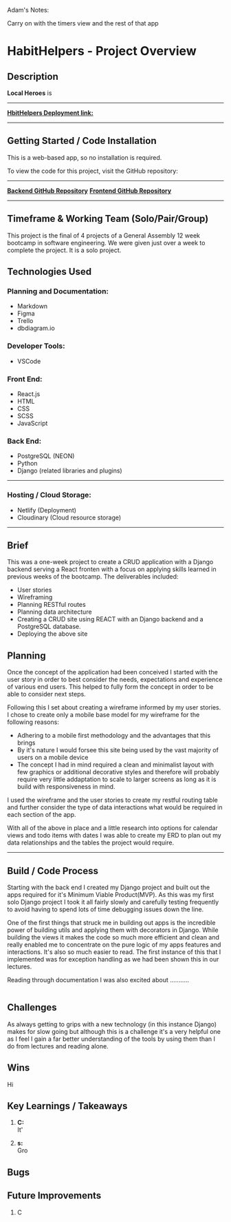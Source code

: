 Adam's Notes: 

Carry on with the timers view and the rest of that app


# HabitHelpers - Project Overview

## Description

**Local Heroes** is 
*************************************************************************
[**HbitHelpers Deployment link:**](https://local-heroes.netlify.app/)
*************************************************************************

## Getting Started / Code Installation

This is a web-based app, so no installation is required. 

To view the code for this project, visit the GitHub repository:  
*****************************************************************************************
[**Backend GitHub Repository**](https://github.com/Archietheowl/local-heroes-backend)
[**Frontend GitHub Repository**](https://github.com/Archietheowl/local-heroes-frontend)
******************************************************************************************
## Timeframe & Working Team (Solo/Pair/Group)

This project is the final of 4 projects of a General Assembly 12 week bootcamp in software engineering. We were given just over a week to complete the project. It is a solo project. 


## Technologies Used

### Planning and Documentation:
- Markdown
- Figma
- Trello
- dbdiagram.io

### Developer Tools:
- VSCode

### Front End:
- React.js
- HTML
- CSS
- SCSS
- JavaScript

### Back End:
- PostgreSQL (NEON)
- Python
- Django (related libraries and plugins)

***************************************************
### Hosting / Cloud Storage:
- Netlify (Deployment)
- Cloudinary (Cloud resource storage)
***************************************************
## Brief

This was a one-week project to create a CRUD application with a Django backend serving a React fronten with a focus on applying skills learned in previous weeks of the bootcamp. The deliverables included:
- User stories
- Wireframing
- Planning RESTful routes
- Planning data architecture
- Creating a CRUD site using REACT with an Django backend and a PostgreSQL database.
- Deploying the above site

## Planning

Once the concept of the application had been conceived I started with the user story in order to best consider the needs, expectations and experience of various end users. This helped to fully form the concept in order to be able to consider next steps. 

Following this I set about creating a wireframe informed by my user stories. I chose to create only a mobile base model for my wireframe for the following reasons:
- Adhering to a mobile first methodology and the advantages that this brings
- By it's nature I would forsee this site being used by the vast majority of users on a mobile device
- The concept I had in mind required a clean and minimalist layout with few graphics or additional decorative styles and therefore will probably require very little addaptation to scale to larger screens as long as it is build with responsiveness in mind.

I used the wireframe and the user stories to create my restful routing table and further consider the type of data interactions what would be required in each section of the app. 

With all of the above in place and a little research into options for calendar views and todo items with dates I was able to create my ERD to plan out my data relationships and the tables the project would require.

---

## Build / Code Process

Starting with the back end I created my Django project and built out the apps required for it's Minimum Viable Product(MVP).  As this was my first solo Django project I took it all fairly slowly and carefully testing frequently to avoid having to spend lots of time debugging issues down the line. 

One of the first things that struck me in building out apps is the incredible power of building utils and applying them with decorators in Django. While building the views it makes the code so much more efficient and clean and really enabled me to concentrate on the pure logic of my apps features and interactions. It's also so much easier to read. The first instance of this that I implemented was for exception handling as we had been shown this in our lectures. 

Reading through documentation I was also excited about ...........

```html

```


## Challenges

As always getting to grips with a new technology (in this instance Django) makes for slow going but although this is a challenge it's a very helpful one as I feel I gain a far better understanding of the tools by using them than I do from lectures and reading alone.


## Wins

Hi

## Key Learnings / Takeaways

1. **C:**  
   It'

2. **s:**  
   Gro

## Bugs



## Future Improvements

1. C 

